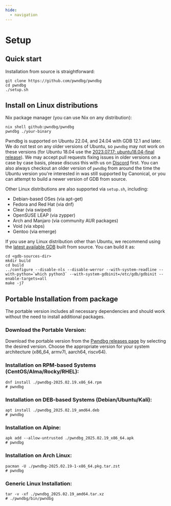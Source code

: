```yaml
---
hide:
  - navigation
---
```


# Setup

## Quick start
Installation from source is straightforward:

```shell
git clone https://github.com/pwndbg/pwndbg
cd pwndbg
./setup.sh
```
## Install on Linux distributions
Nix package manager (you can use Nix on any distribution):
```shell
nix shell github:pwndbg/pwndbg
pwndbg ./your-binary
```

Pwndbg is supported on Ubuntu 22.04, and 24.04 with GDB 12.1 and later. We do not test on any older versions of Ubuntu, so `pwndbg` may not work on these versions (for Ubuntu 18.04 use the [2023.07.17: ubuntu18.04-final release](https://github.com/pwndbg/pwndbg/releases/tag/2023.07.17)). We may accept pull requests fixing issues in older versions on a case by case basis, please discuss this with us on [Discord](https://discord.gg/x47DssnGwm) first. You can also always checkout an older version of `pwndbg` from around the time the Ubuntu version you're interested in was still supported by Canonical, or you can attempt to build a newer version of GDB from source.

Other Linux distributions are also supported via `setup.sh`, including:

* Debian-based OSes (via apt-get)
* Fedora and Red Hat (via dnf)
* Clear (via swiped)
* OpenSUSE LEAP (via zypper)
* Arch and Manjaro (via community AUR packages)
* Void (via xbps)
* Gentoo (via emerge)

If you use any Linux distribution other than Ubuntu, we recommend using the [latest available GDB](https://www.gnu.org/software/gdb/download/) built from source. You can build it as:
```
cd <gdb-sources-dir>
mkdir build
cd build
../configure --disable-nls --disable-werror --with-system-readline --with-python=`which python3` --with-system-gdbinit=/etc/gdb/gdbinit --enable-targets=all
make -j7
```

## Portable Installation from package

The portable version includes all necessary dependencies and should work without the need to install additional packages.

### Download the Portable Version:

Download the portable version from the [Pwndbg releases page](https://github.com/pwndbg/pwndbg/releases) by selecting the desired version.
Choose the appropriate version for your system architecture (x86_64, armv7l, aarch64, riscv64).

### Installation on RPM-based Systems (CentOS/Alma/Rocky/RHEL):

```shell
dnf install ./pwndbg-2025.02.19.x86_64.rpm
# pwndbg
```

### Installation on DEB-based Systems (Debian/Ubuntu/Kali):

```shell
apt install ./pwndbg_2025.02.19_amd64.deb
# pwndbg
```

### Installation on Alpine:

```shell
apk add --allow-untrusted ./pwndbg_2025.02.19_x86_64.apk
# pwndbg
```

### Installation on Arch Linux:

```shell
pacman -U ./pwndbg-2025.02.19-1-x86_64.pkg.tar.zst
# pwndbg
```

### Generic Linux Installation:

```shell
tar -v -xf ./pwndbg_2025.02.19_amd64.tar.xz
# ./pwndbg/bin/pwndbg
```
